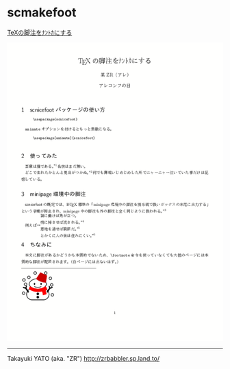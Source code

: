 scmakefoot
==========

[TeXの脚注をﾅﾝﾄｶにする](snowmanconf2019/nantoka.pdf)

![sample](snowmanconf2019/sample.gif)

--------------------
Takayuki YATO (aka. "ZR") 
http://zrbabbler.sp.land.to/
